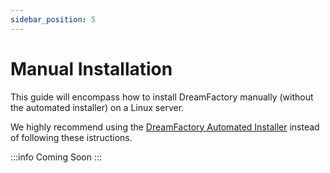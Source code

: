```yaml
---
sidebar_position: 5
---
```


# Manual Installation

This guide will encompass how to install DreamFactory manually (without the automated installer) on a Linux server. 

We highly recommend using the [DreamFactory Automated Installer](./linux-installation.md#automated-installer) instead of following these istructions. 

:::info
Coming Soon
:::